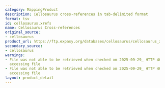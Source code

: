 ```yaml
---
category: MappingProduct
description: Cellosaurus cross-references in tab-delimited format
format: tsv
id: cellosaurus.xrefs
name: Cellosaurus Cross-references
original_source:
- cellosaurus
product_url: https://ftp.expasy.org/databases/cellosaurus/cellosaurus_xrefs.tsv
secondary_source:
- cellosaurus
warnings:
- File was not able to be retrieved when checked on 2025-09-29_ HTTP 404 error when
  accessing file
- File was not able to be retrieved when checked on 2025-09-29_ HTTP 404 error when
  accessing file
layout: product_detail
---
```


